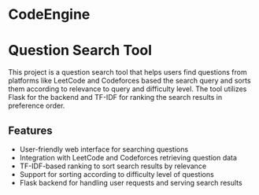 # CodeEngine
# Question Search Tool

This project is a question search tool that helps users find questions from platforms like LeetCode and Codeforces based the search query and sorts them according to relevance to query and difficulty level.
The tool utilizes Flask for the backend and TF-IDF for ranking the search results in preference order.

## Features

- User-friendly web interface for searching questions
- Integration with LeetCode and Codeforces retrieving question data
- TF-IDF-based ranking to sort search results by relevance
- Support for sorting according to difficulty level of questions
- Flask backend for handling user requests and serving search results
